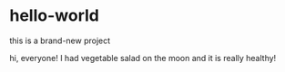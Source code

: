 # hello-world
this is a brand-new project

hi, everyone!
I had vegetable salad on the moon and it is really healthy!
